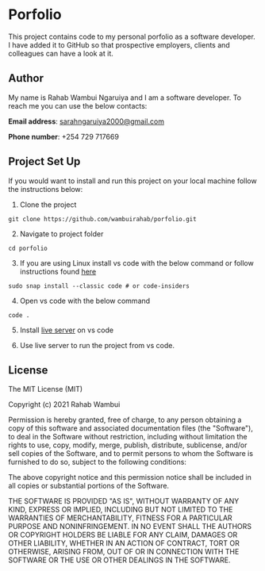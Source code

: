 # Porfolio
This project contains code to my personal porfolio as a software developer. I have added it to GitHub so that prospective employers, clients and colleagues can have a look at it.

<!-- To view the live version of this project you can follow the link below: -->


## Author
My name is Rahab Wambui Ngaruiya and I am a software developer. To reach me you can use the below contacts:

**Email address**: sarahngaruiya2000@gmail.com

**Phone number**: +254 729 717669

## Project Set Up
If you would want to install and run this project on your local machine follow the instructions below:

1. Clone the project
```
git clone https://github.com/wambuirahab/porfolio.git
```
2. Navigate to project folder
```
cd porfolio
```
3. If you are using Linux install vs code with the below command or follow instructions found [here](https://code.visualstudio.com/docs/setup/linux)
```
sudo snap install --classic code # or code-insiders
``` 

4. Open vs code with the below command
```
code .
```
5. Install [live server](https://marketplace.visualstudio.com/items?itemName=ritwickdey.LiveServer) on vs code 

6. Use live server to run the project from vs code.
 
## License
The MIT License (MIT)

Copyright (c) 2021 Rahab Wambui

Permission is hereby granted, free of charge, to any person obtaining a copy of this software and associated documentation files (the "Software"), to deal in the Software without restriction, including without limitation the rights to use, copy, modify, merge, publish, distribute, sublicense, and/or sell copies of the Software, and to permit persons to whom the Software is furnished to do so, subject to the following conditions:

The above copyright notice and this permission notice shall be included in all copies or substantial portions of the Software.

THE SOFTWARE IS PROVIDED "AS IS", WITHOUT WARRANTY OF ANY KIND, EXPRESS OR IMPLIED, INCLUDING BUT NOT LIMITED TO THE WARRANTIES OF MERCHANTABILITY, FITNESS FOR A PARTICULAR PURPOSE AND NONINFRINGEMENT. IN NO EVENT SHALL THE AUTHORS OR COPYRIGHT HOLDERS BE LIABLE FOR ANY CLAIM, DAMAGES OR OTHER LIABILITY, WHETHER IN AN ACTION OF CONTRACT, TORT OR OTHERWISE, ARISING FROM, OUT OF OR IN CONNECTION WITH THE SOFTWARE OR THE USE OR OTHER DEALINGS IN THE SOFTWARE.